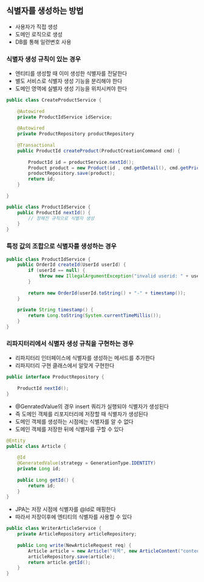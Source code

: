 ## 식별자를 생성하는 방법

- 사용자가 직접 생성
- 도메인 로직으로 생성
- DB를 통해 일련변호 사용

### 식별자 생성 규칙이 있는 경우

- 엔티티를 생성할 때 이미 생성한 식별자를 전달한다
- 별도 서비스로 식별자 생성 기능을 분리해야 한다
- 도메인 영역에 실별자 생성 기능을 위치시켜야 한다

```java
public class CreateProductService {
    
    @Autowired
    private ProductIdService idService;
    
    @Autowired
    private ProductRepository productRepository
    
    @Transactional
    public ProductId createProduct(ProductCreationCommand cmd) {
        
        ProductId id = productService.nextId();
        Product product = new Product(id , cmd.getDetail(), cmd.getPrice(),...);
        productRepository.save(product);
        return id;
    }
    
}
```

```java
public class ProductIdService {
    public ProductId nextId() {
        // 정해진 규칙으로 식별자 생성
    }
}
```

### 특정 값의 조합으로 식별자를 생성하는 경우

```java
public class ProductIdService {
    public OrderId createId(UserId userId) {
        if (userId == null) {
            throw new IllegalArgumentException("invalid userid: " + userId);
        }
        
        return new OrderId(userId.toString() + "-" + timestamp());
    }
    
    private String timestamp() {
        return Long.toString(System.currentTimeMillis());
    }
}
```

### 리파지터리에서 식별자 생성 규칙을 구현하는 경우

- 리파지터리 인터페이스에 식별자를 생성하는 메서드를 추가한다
- 리파지터리 구현 클래스에서 알맞게 구현한다

```java
public interface ProductRepository {
    
    ProductId nextId();
}
```

- @GenratedValue의 경우 insert 쿼리가 실행되야 식별자가 생성된다
- 즉 도메인 객체를 리포지터리에 저장할 때 식별자가 생성된다
- 도메인 객체를 생성하는 시점에는 식별자를 알 수 없다
- 도메인 객체를 저장한 뒤에 식별자를 구할 수 있다

```java
@Entity
public class Article {
    
    @Id
    @GeneratedValue(strategy = GenerationType.IDENTITY)
    private Long id;
    
    public Long getId() {
        return id;
    }
}
```

- JPA는 저장 시점에 식별자를 @Id로 매핑한다
- 따라서 저장이후에 엔티티의 식별자를 사용할 수 있다

```java
public class WriterArticleService {
    private ArticleRepository articleRepository;
    
    public Long write(NewArticleRequest req) {
        Article article = new Article("제목", new ArticleContent("content", "type"));
        articleRepository.save(article);
        return article.getId();
    }
}
```